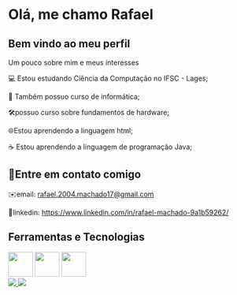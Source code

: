 # Olá, me chamo Rafael
## Bem vindo ao meu perfil

Um pouco sobre mim e meus interesses


💻 Estou estudando Ciência da Computação no IFSC - Lages;

📖 Também possuo curso de informática;

🛠️possuo curso sobre fundamentos de hardware;

🌐Estou aprendendo a linguagem html;

☕ Estou aprendendo a linguagem de programação Java;


## 👋Entre em contato comigo


✉️email: rafael.2004.machado17@gmail.com

💼linkedin: https://www.linkedin.com/in/rafael-machado-9a1b59262/


## Ferramentas e Tecnologias

<img height="50" width="50" src="https://cdn.jsdelivr.net/gh/devicons/devicon@latest/icons/java/java-original-wordmark.svg" />
<img height="50" width="50"src="https://cdn.jsdelivr.net/gh/devicons/devicon@latest/icons/html5/html5-original.svg" /> 
<img height="50" width="50" src="https://cdn.jsdelivr.net/gh/devicons/devicon@latest/icons/css3/css3-original.svg" />

<div>
<a href="https://github.com/RafaelMachado914">
<img loading="lazy" src="https://github-readme-stats.vercel.app/api/top-langs/?username=RafaelMachado914&layout=compact&langs_count=7&theme=dracula"/>
<img loading="lazy" src="https://github-readme-stats.vercel.app/api?username=RafaelMachado914&show_icons=true&theme=dracula&include_all_commits=true&count_private=true"/>
</div>
